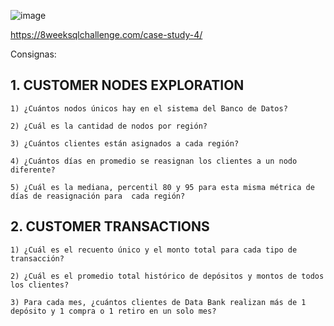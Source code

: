 ![image](https://github.com/DataCiriano/SQL/assets/147123439/0835f6b1-7dc5-45a3-89c6-baa3547cf4e0)

https://8weeksqlchallenge.com/case-study-4/

Consignas: 

## 1. CUSTOMER NODES EXPLORATION

    1) ¿Cuántos nodos únicos hay en el sistema del Banco de Datos?

    2) ¿Cuál es la cantidad de nodos por región?

    3) ¿Cuántos clientes están asignados a cada región?

    4) ¿Cuántos días en promedio se reasignan los clientes a un nodo diferente?

    5) ¿Cuál es la mediana, percentil 80 y 95 para esta misma métrica de días de reasignación para  cada región?

## 2. CUSTOMER TRANSACTIONS

    1) ¿Cuál es el recuento único y el monto total para cada tipo de transacción?

    2) ¿Cuál es el promedio total histórico de depósitos y montos de todos los clientes?

    3) Para cada mes, ¿cuántos clientes de Data Bank realizan más de 1 depósito y 1 compra o 1 retiro en un solo mes?

    

    

